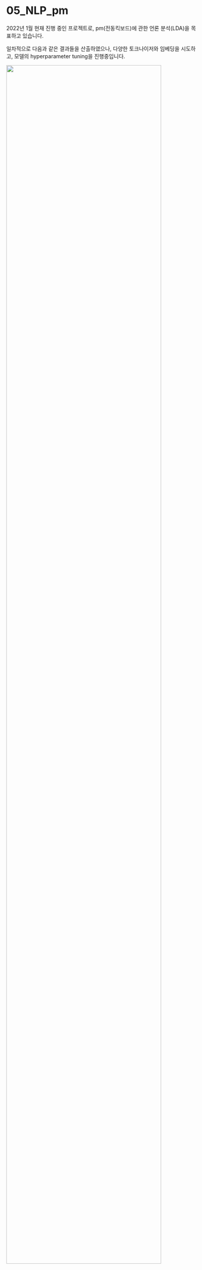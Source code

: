 # 05_NLP_pm
2022년 1월 현재 진행 중인 프로젝트로, 
pm(전동킥보드)에 관한 언론 분석(LDA)을 목표하고 있습니다.

일차적으로 다음과 같은 결과들을 산출하였으나, 다양한 토크나이저와 임베딩을 시도하고, 모델의 hyperparameter tuning을 진행중입니다.

 <img width="90%" src="https://user-images.githubusercontent.com/83095823/147893702-62059da5-f1c5-4e1e-91f9-b65a6d6e6092.PNG"/>
